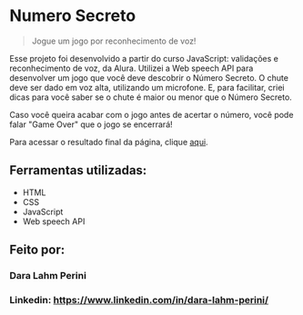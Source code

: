 # Numero Secreto 

> Jogue um jogo por reconhecimento de voz!

Esse projeto foi desenvolvido a partir do curso JavaScript: validações e reconhecimento de voz, da Alura. Utilizei a Web speech API para desenvolver um jogo que você deve descobrir o Número Secreto. O chute deve ser dado em voz alta, utilizando um microfone. E, para facilitar, criei dicas para você saber se o chute é maior ou menor que o Número Secreto.

Caso você queira acabar com o jogo antes de acertar o número, você pode falar "Game Over" que o jogo se encerrará!

Para acessar o resultado final da página, clique [aqui](https://alura-cast-ten-virid.vercel.app/).

## Ferramentas utilizadas:

* HTML
* CSS
* JavaScript
* Web speech API

## Feito por:

### Dara Lahm Perini

### Linkedin: https://www.linkedin.com/in/dara-lahm-perini/
